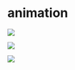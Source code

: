 # animation
![](http://i.imgur.com/OUkLi.gif)

![](http://i.imgur.com/Ssfp7.gif)

![](http://i.imgur.com/60bts.gif)
